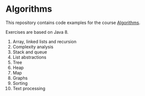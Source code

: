 # Algorithms
This repository contains code examples for the course [Algorithms](https://onderwijsaanbod.kuleuven.be/2015/syllabi/n/B3352NN.htm#activetab=doelstellingen_idp12853168).

Exercises are based on Java 8.

1. Array, linked lists and recursion
2. Complexity analysis
3. Stack and queue
4. List abstractions
5. Tree
6. Heap
7. Map
8. Graphs
9. Sorting
10. Text processing
